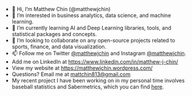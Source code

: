 - 👋 Hi, I’m Matthew Chin (@matthewjchin)
- 👀 I’m interested in business analytics, data science, and machine learning. 
- 🌱 I’m currently learning AI and Deep Learning libraries, tools, and statistical packages and concepts.  
- 💞️ I’m looking to collaborate on any open-source projects related to sports, finance, and data visualization. 
- 📫 Follow me on Twitter [@matthewjchin](https://www.twitter.com/matthewjchin) and Instagram [@matthewjchin](https://www.instagram.com/matthewjchin/). 
- Add me on LinkedIn at https://www.linkedin.com/in/matthew-j-chin/
- View my website at https://matthewjchin.wordpress.com/
- Questions? Email me at <mattchin813@gmail.com>
- My recent project I have been working on in my personal time involves baseball statistics and Sabermetrics, which you can find [here](https://github.com/matthewjchin/baseballstats).

<!---
matthewjchin/matthewjchin is a ✨ special ✨ repository because its `README.md` (this file) appears on your GitHub profile.
You can click the Preview link to take a look at your changes.
--->
